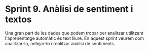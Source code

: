 # Sprint 9. Anàlisi de sentiment i textos

Una gran part de les dades que podem trobar per analitzar utilitzant l'aprenentatge automàtic és text lliure. En aquest sprint veurem com analitzar-lo, netejar-lo i realitzar anàlisi de sentiments.
